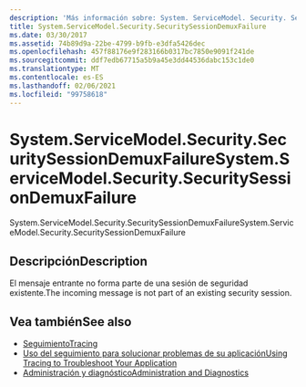 ```yaml
---
description: 'Más información sobre: System. ServiceModel. Security. SecuritySessionDemuxFailure'
title: System.ServiceModel.Security.SecuritySessionDemuxFailure
ms.date: 03/30/2017
ms.assetid: 74b89d9a-22be-4799-b9fb-e3dfa5426dec
ms.openlocfilehash: 457f88176e9f283166b0317bc7850e9091f241de
ms.sourcegitcommit: ddf7edb67715a5b9a45e3dd44536dabc153c1de0
ms.translationtype: MT
ms.contentlocale: es-ES
ms.lasthandoff: 02/06/2021
ms.locfileid: "99758618"
---
```

# <a name="systemservicemodelsecuritysecuritysessiondemuxfailure"></a><span data-ttu-id="e8d1a-103">System.ServiceModel.Security.SecuritySessionDemuxFailure</span><span class="sxs-lookup"><span data-stu-id="e8d1a-103">System.ServiceModel.Security.SecuritySessionDemuxFailure</span></span>

<span data-ttu-id="e8d1a-104">System.ServiceModel.Security.SecuritySessionDemuxFailure</span><span class="sxs-lookup"><span data-stu-id="e8d1a-104">System.ServiceModel.Security.SecuritySessionDemuxFailure</span></span>  
  
## <a name="description"></a><span data-ttu-id="e8d1a-105">Descripción</span><span class="sxs-lookup"><span data-stu-id="e8d1a-105">Description</span></span>  

 <span data-ttu-id="e8d1a-106">El mensaje entrante no forma parte de una sesión de seguridad existente.</span><span class="sxs-lookup"><span data-stu-id="e8d1a-106">The incoming message is not part of an existing security session.</span></span>  
  
## <a name="see-also"></a><span data-ttu-id="e8d1a-107">Vea también</span><span class="sxs-lookup"><span data-stu-id="e8d1a-107">See also</span></span>

- [<span data-ttu-id="e8d1a-108">Seguimiento</span><span class="sxs-lookup"><span data-stu-id="e8d1a-108">Tracing</span></span>](index.md)
- [<span data-ttu-id="e8d1a-109">Uso del seguimiento para solucionar problemas de su aplicación</span><span class="sxs-lookup"><span data-stu-id="e8d1a-109">Using Tracing to Troubleshoot Your Application</span></span>](using-tracing-to-troubleshoot-your-application.md)
- [<span data-ttu-id="e8d1a-110">Administración y diagnóstico</span><span class="sxs-lookup"><span data-stu-id="e8d1a-110">Administration and Diagnostics</span></span>](../index.md)
